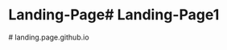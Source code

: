 # Landing-Page#   L a n d i n g - P a g e 1  
 #   l a n d i n g . p a g e . g i t h u b . i o  
 